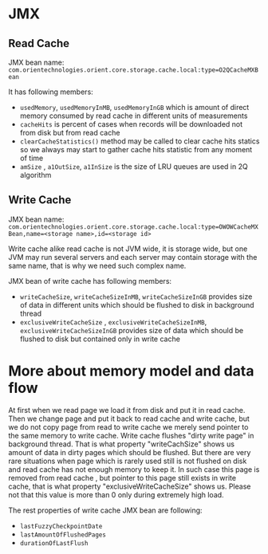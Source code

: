 # JMX

## Read Cache
JMX bean name: `com.orientechnologies.orient.core.storage.cache.local:type=O2QCacheMXBean`

It has following members:
- `usedMemory`, `usedMemoryInMB`, `usedMemoryInGB` which is amount of direct memory consumed by read cache in different units of measurements
- `cacheHits` is percent of cases when records will be downloaded not from disk but from read cache
- `clearCacheStatistics()` method may be called to clear cache hits statics so we always may start to gather cache hits statistic from any moment of time
- `amSize` ,  `a1OutSize`, `a1InSize` is the size of LRU queues are used in 2Q algorithm

## Write Cache
JMX bean name: `com.orientechnologies.orient.core.storage.cache.local:type=OWOWCacheMXBean,name=<storage name>,id=<storage id>` 

Write cache alike read cache is not JVM wide, it is storage wide, but one JVM may run several servers and each server may contain storage with the same name, that is why we need such complex name. 

JMX bean of write cache has following members:
- `writeCacheSize`, `writeCacheSizeInMB`, `writeCacheSizeInGB` provides size of data in different units which should be flushed to disk in background thread
- `exclusiveWriteCacheSize` , `exclusiveWriteCacheSizeInMB`, `exclusiveWriteCacheSizeInGB` provides size of data which should be flushed to disk but contained only in write cache

# More about memory model and data flow

At first when we read page we load it from disk and put it in read cache.
Then we change page and put it back to read cache and write cache,  but we do not copy page from read to write cache we merely send pointer to the same memory to write cache. Write cache flushes "dirty write page" in background thread. That is what property "writeCachSize" shows us amount of data in dirty pages which should be flushed. But there are very rare situations when page which is rarely used still is not flushed on disk and read cache has not enough memory to keep it. In such case this page is removed from read cache , but pointer to this page still exists in write cache, that is what property "exclusiveWriteCacheSize" shows us. Please not that this value is more than 0 only during extremely high load.  

The rest properties of write cache JMX bean are following:
- `lastFuzzyCheckpointDate`
- `lastAmountOfFlushedPages`
- `durationOfLastFlush`


